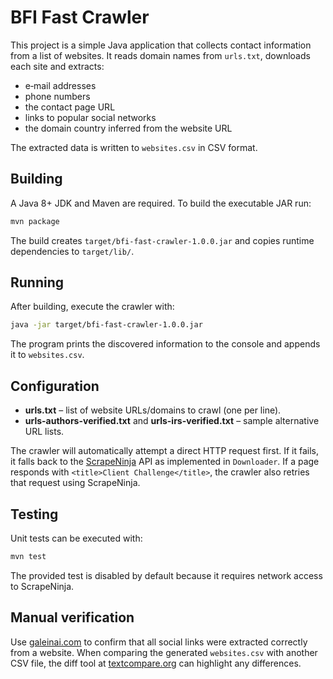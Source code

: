 # BFI Fast Crawler

This project is a simple Java application that collects contact information from a list of websites. It reads domain names from `urls.txt`, downloads each site and extracts:

- e‑mail addresses
- phone numbers
- the contact page URL
- links to popular social networks
- the domain country inferred from the website URL

The extracted data is written to `websites.csv` in CSV format.

## Building

A Java 8+ JDK and Maven are required. To build the executable JAR run:

```bash
mvn package
```

The build creates `target/bfi-fast-crawler-1.0.0.jar` and copies runtime dependencies to `target/lib/`.

## Running

After building, execute the crawler with:

```bash
java -jar target/bfi-fast-crawler-1.0.0.jar
```

The program prints the discovered information to the console and appends it to `websites.csv`.

## Configuration

- **urls.txt** – list of website URLs/domains to crawl (one per line).
- **urls-authors-verified.txt** and **urls-irs-verified.txt** – sample alternative URL lists.

The crawler will automatically attempt a direct HTTP request first. If it fails, it falls back to the [ScrapeNinja](https://scrapeninja.p.rapidapi.com/) API as implemented in `Downloader`.
If a page responds with `<title>Client Challenge</title>`, the crawler also retries that request using ScrapeNinja.

## Testing

Unit tests can be executed with:

```bash
mvn test
```

The provided test is disabled by default because it requires network access to ScrapeNinja.

## Manual verification

Use [galeinai.com](https://galeinai.com/authsearch/sm/index.html) to confirm that
all social links were extracted correctly from a website. When comparing the
generated `websites.csv` with another CSV file, the diff tool at
[textcompare.org](https://www.textcompare.org/csv) can highlight any
differences.

